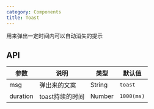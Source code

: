 ```yaml
---
category: Components
title: Toast
---
```


用来弹出一定时间内可以自动消失的提示

## API

| 参数        | 说明                                     | 类型        | 默认值 |
|----------- |----------------------------------------- | ----------  | ------- |
| msg       | 弹出来的文案                          | String     | `toast`  |
| duration  | toast持续的时间                       | Number       | `1000(ms)` |
